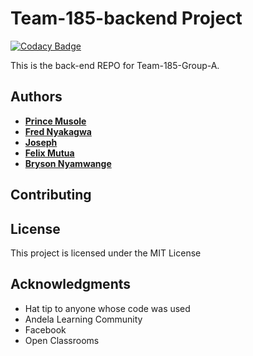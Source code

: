 # Team-185-backend Project
[![Codacy Badge](https://api.codacy.com/project/badge/Grade/e2aad7e894454a6a9b463a3af130cb52)](https://app.codacy.com/gh/BuildForSDGCohort2/Team-185-backend?utm_source=github.com&utm_medium=referral&utm_content=BuildForSDGCohort2/Team-185-backend&utm_campaign=Badge_Grade_Settings)

This is the back-end REPO for Team-185-Group-A. 

## Authors 
- **[Prince Musole](https://github.com/pmusole2)**
- **[Fred Nyakagwa](https://github.com/nyakagwafred)**
- **[Joseph](https://github.com/mwaoh)**
- **[Felix Mutua](https://github.com/felixmutua)**
- **[Bryson Nyamwange](https://github.com/brysonwaisi)**

## Contributing

## License

This project is licensed under the MIT License

## Acknowledgments

-   Hat tip to anyone whose code was used
-   Andela Learning Community
-   Facebook
-   Open Classrooms
